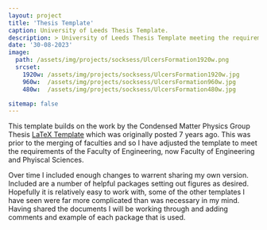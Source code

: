 ```yaml
---
layout: project
title: 'Thesis Template'
caption: University of Leeds Thesis Template.
description: > University of Leeds Thesis Template meeting the requirements of the Faculty of Engineering and Physical Science.
date: '30-08-2023'
image: 
  path: /assets/img/projects/socksess/UlcersFormation1920w.png
  srcset: 
    1920w: /assets/img/projects/socksess/UlcersFormation1920w.jpg
    960w:  /assets/img/projects/socksess/UlcersFormation960w.jpg
    480w:  /assets/img/projects/socksess/UlcersFormation480w.jpg

sitemap: false
---
```


This template builds on the work by the Condensed Matter Physics Group Thesis [LaTeX Template](https://github.com/stonerlab/Thesis-template) which was originally posted 7 years ago. This was prior to the merging of faculties and so I have adjusted the template to meet the requirements of the Faculty of Engineering, now Faculty of Engineering and Phyiscal Sciences.

Over time I included enough changes to warrent sharing my own version. Included are a number of helpful packages setting out figures as desired. Hopefully it is relatively easy to work with, some of the other templates I have seen were far more complicated than was necessary in my mind. Having shared the documents I will be working through and adding comments and example of each package that is used.